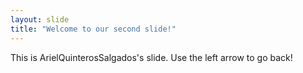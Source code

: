 ```yaml
---
layout: slide
title: "Welcome to our second slide!"
---
```

This is ArielQuinterosSalgados's slide.
Use the left arrow to go back!
